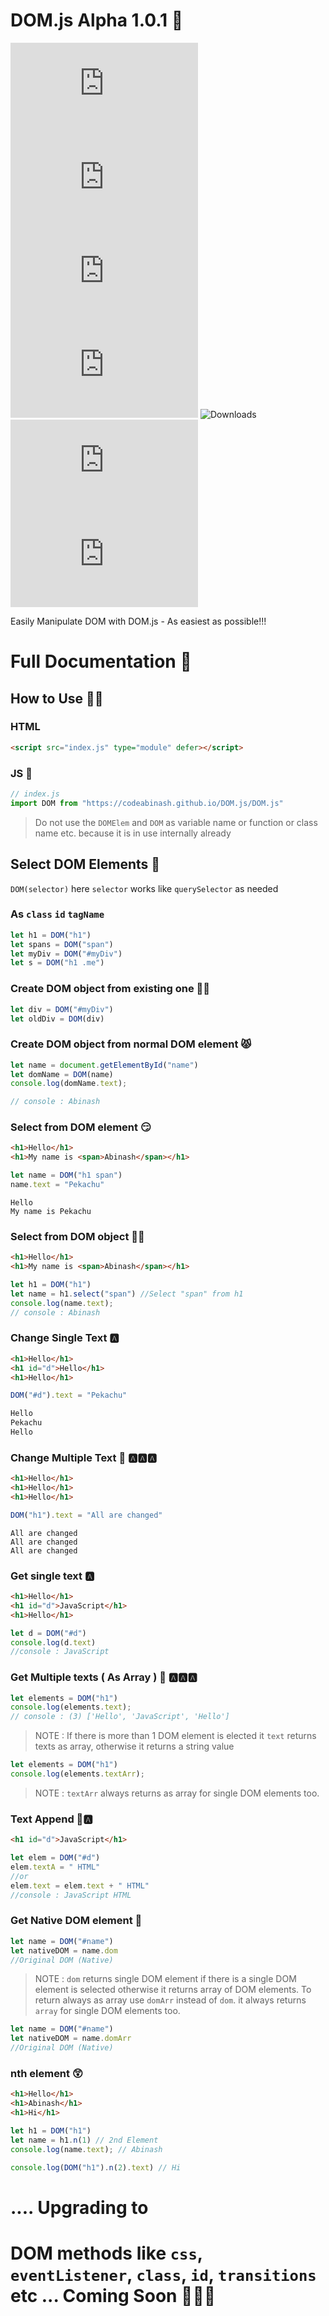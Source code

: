 # DOM.js Alpha 1.0.1 🤫
![File Size](https://img.shields.io/github/size/codeAbinash/DOM.js/DOM.js?)
![Release Date](https://img.shields.io/github/release-date/codeabinash/DOM.js?color=limegreen)
![Languages](https://img.shields.io/github/languages/top/codeabinash/DOM.js?color=limegreen)
![Tag](https://img.shields.io/github/tag/codeabinash/DOM.js?color=limegreen)
![Downloads](https://img.shields.io/github/downloads/codeabinash/DOM.js/total?color=limegreen)
![Watch](https://img.shields.io/github/stars/codeabinash/DOM.js?label=Watch&color=blue)
![Stars](https://img.shields.io/github/stars/codeabinash/DOM.js)

Easily Manipulate DOM with DOM.js - As easiest as possible!!!
# Full Documentation 🙈


## How to Use 🤷‍♂️

### HTML
```html
<script src="index.js" type="module" defer></script>
```
### JS 🤔
```js
// index.js
import DOM from "https://codeabinash.github.io/DOM.js/DOM.js"
```
> Do not use the `DOMElem` and `DOM` as variable name or function or class name etc. because it is in use internally already


## Select DOM Elements 🥱
`DOM(selector)` here `selector` works like `querySelector` as needed

### As `class` `id` `tagName`
```js
let h1 = DOM("h1")
let spans = DOM("span")
let myDiv = DOM("#myDiv")
let s = DOM("h1 .me")
```



### Create DOM object from existing one 🙅‍♂️
```js
let div = DOM("#myDiv")
let oldDiv = DOM(div)
```
### Create DOM object from normal DOM element 😾
```js
let name = document.getElementById("name")
let domName = DOM(name)
console.log(domName.text);

// console : Abinash
```


### Select from DOM element 😏
```html
<h1>Hello</h1>
<h1>My name is <span>Abinash</span></h1>
```
```js
let name = DOM("h1 span")
name.text = "Pekachu"
```
```
Hello
My name is Pekachu
```

### Select from DOM object 😵‍💫
```html
<h1>Hello</h1>
<h1>My name is <span>Abinash</span></h1>
```
```js
let h1 = DOM("h1")
let name = h1.select("span") //Select "span" from h1
console.log(name.text);
// console : Abinash
```

### Change Single Text 🅰️
```html
<h1>Hello</h1>
<h1 id="d">Hello</h1>
<h1>Hello</h1>
```

```js
DOM("#d").text = "Pekachu"
```
```html
Hello
Pekachu
Hello
```



### Change Multiple Text 🤔 🅰️🅰️🅰️
```html
<h1>Hello</h1>
<h1>Hello</h1>
<h1>Hello</h1>
```
```js
DOM("h1").text = "All are changed"
```
```
All are changed
All are changed
All are changed
```



### Get single text 🅰️
```html
<h1>Hello</h1>
<h1 id="d">JavaScript</h1>
<h1>Hello</h1>
```
```js
let d = DOM("#d")
console.log(d.text)
//console : JavaScript
```


### Get Multiple texts ( As Array ) 🤔 🅰️🅰️🅰️
```js
let elements = DOM("h1")
console.log(elements.text);
// console : (3) ['Hello', 'JavaScript', 'Hello']
```
> NOTE : If there is more than 1 DOM element is elected it `text` returns texts as array, otherwise it returns a string value

```js
let elements = DOM("h1")
console.log(elements.textArr);
```
> NOTE : `textArr` always returns as array for single DOM elements too.

### Text Append 📼🅰️
```html
<h1 id="d">JavaScript</h1>
```
```js
let elem = DOM("#d")
elem.textA = " HTML"
//or
elem.text = elem.text + " HTML"
//console : JavaScript HTML
```
### Get Native DOM element 🤔
```js
let name = DOM("#name")
let nativeDOM = name.dom
//Original DOM (Native)
```
> NOTE :  `dom` returns single DOM element if there is a single DOM element is selected otherwise it returns array of DOM elements. To return always as array use `domArr` instead of `dom`. it always returns `array` for single DOM elements too.
```js
let name = DOM("#name")
let nativeDOM = name.domArr
//Original DOM (Native)
```

### nth element 😲
```html
<h1>Hello</h1>
<h1>Abinash</h1>
<h1>Hi</h1>
```
```js
let h1 = DOM("h1")
let name = h1.n(1) // 2nd Element
console.log(name.text); // Abinash

console.log(DOM("h1").n(2).text) // Hi
```



# .... Upgrading to
# DOM methods like `css`, `eventListener`, `class`, `id`, `transitions` etc ...  Coming Soon 🤩🤩🤩
